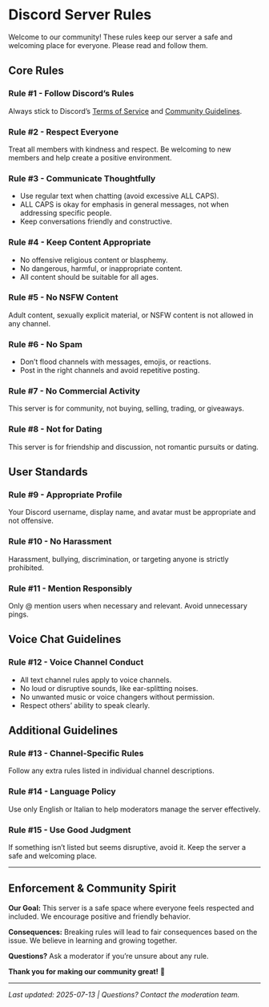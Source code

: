 # Discord Server Rules

Welcome to our community! These rules keep our server a safe and welcoming place for everyone. Please read and follow them.

## Core Rules

### Rule #1 - Follow Discord’s Rules

Always stick to Discord’s [Terms of Service](https://discord.com/terms) and [Community Guidelines](https://discord.com/guidelines).

### Rule #2 - Respect Everyone

Treat all members with kindness and respect. Be welcoming to new members and help create a positive environment.

### Rule #3 - Communicate Thoughtfully

- Use regular text when chatting (avoid excessive ALL CAPS).
- ALL CAPS is okay for emphasis in general messages, not when addressing specific people.
- Keep conversations friendly and constructive.

### Rule #4 - Keep Content Appropriate

- No offensive religious content or blasphemy.
- No dangerous, harmful, or inappropriate content.
- All content should be suitable for all ages.

### Rule #5 - No NSFW Content

Adult content, sexually explicit material, or NSFW content is not allowed in any channel.

### Rule #6 - No Spam

- Don’t flood channels with messages, emojis, or reactions.
- Post in the right channels and avoid repetitive posting.

### Rule #7 - No Commercial Activity

This server is for community, not buying, selling, trading, or giveaways.

### Rule #8 - Not for Dating

This server is for friendship and discussion, not romantic pursuits or dating.

## User Standards

### Rule #9 - Appropriate Profile

Your Discord username, display name, and avatar must be appropriate and not offensive.

### Rule #10 - No Harassment

Harassment, bullying, discrimination, or targeting anyone is strictly prohibited.

### Rule #11 - Mention Responsibly

Only @ mention users when necessary and relevant. Avoid unnecessary pings.

## Voice Chat Guidelines

### Rule #12 - Voice Channel Conduct

- All text channel rules apply to voice channels.
- No loud or disruptive sounds, like ear-splitting noises.
- No unwanted music or voice changers without permission.
- Respect others’ ability to speak clearly.

## Additional Guidelines

### Rule #13 - Channel-Specific Rules

Follow any extra rules listed in individual channel descriptions.

### Rule #14 - Language Policy

Use only English or Italian to help moderators manage the server effectively.

### Rule #15 - Use Good Judgment

If something isn’t listed but seems disruptive, avoid it. Keep the server a safe and welcoming place.

---

## Enforcement & Community Spirit

**Our Goal:** This server is a safe space where everyone feels respected and included. We encourage positive and friendly behavior.

**Consequences:** Breaking rules will lead to fair consequences based on the issue. We believe in learning and growing together.

**Questions?** Ask a moderator if you’re unsure about any rule.

**Thank you for making our community great!** 🎉

---

_Last updated: 2025-07-13 | Questions? Contact the moderation team._
